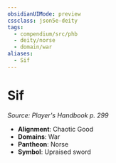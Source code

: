 ```yaml
---
obsidianUIMode: preview
cssclass: json5e-deity
tags:
  - compendium/src/phb
  - deity/norse
  - domain/war
aliases:
  - Sif
---
```

# Sif
*Source: Player's Handbook p. 299* 

- **Alignment**: Chaotic Good
- **Domains**: War
- **Pantheon**: Norse
- **Symbol**: Upraised sword